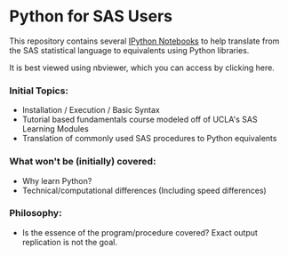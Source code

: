 # Python for SAS Users
This repository contains several [IPython Notebooks](http://ipython.org/notebook.html) to help translate from the SAS statistical language to equivalents using Python libraries.

It is best viewed using nbviewer, which you can access by clicking here.

### Initial Topics:
- Installation / Execution / Basic Syntax
- Tutorial based fundamentals course modeled off of UCLA's SAS Learning Modules
- Translation of commonly used SAS procedures to Python equivalents

### What won't be (initially) covered:
- Why learn Python?
- Technical/computational differences (Including speed differences)

### Philosophy:
- Is the essence of the program/procedure covered? Exact output replication is not the goal.
